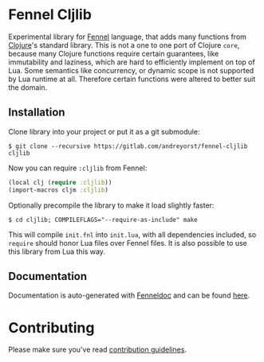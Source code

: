 # Fennel Cljlib

Experimental library for [Fennel](https://fennel-lang.org/) language, that adds many functions from [Clojure](https://clojure.org/)'s standard library.
This is not a one to one port of Clojure `core`, because many Clojure functions require certain guarantees, like immutability and laziness, which are hard to efficiently implement on top of Lua.
Some semantics like concurrency, or dynamic scope is not supported by Lua runtime at all.
Therefore certain functions were altered to better suit the domain.

## Installation

Clone library into your project or put it as a git submodule:

    $ git clone --recursive https://gitlab.com/andreyorst/fennel-cljlib cljlib

Now you can require `:cljlib` from Fennel:

``` clojure
(local clj (require :cljlib))
(import-macros cljm :cljlib)
```

Optionally precompile the library to make it load slightly faster:

    $ cd cljlib; COMPILEFLAGS="--require-as-include" make

This will compile `init.fnl` into `init.lua`, with all dependencies included, so `require` should honor Lua files over Fennel files.
It is also possible to use this library from Lua this way.

## Documentation

Documentation is auto-generated with [Fenneldoc](https://gitlab.com/andreyorst/fenneldoc) and can be found [here](https://gitlab.com/andreyorst/fennel-cljlib/-/tree/master/doc).

# Contributing

Please make sure you've read [contribution guidelines](https://gitlab.com/andreyorst/fennel-cljlib/-/tree/master/CONTRIBUTING.md).

<!--  LocalWords:  Lua submodule precompile cljlib docstring config
      LocalWords:  namespace destructure
 -->
